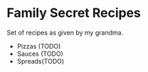 # Family Secret Recipes

Set of recipes as given by my grandma.

* Pizzas (TODO)
* Sauces (TODO)
* Spreads(TODO)